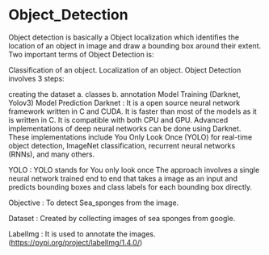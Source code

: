 # Object_Detection

Object detection is basically a Object localization which identifies the location of an object in image and draw a bounding box around their extent. Two important terms of Object Detection is:

Classification of an object.
Localization of an object.
Object Detection involves 3 steps:

creating the dataset a. classes b. annotation
Model Training (Darknet, Yolov3)
Model Prediction
Darknet : It is a open source neural network framework written in C and CUDA. It is faster than most of the models as it is written in C. It is compatible with both CPU and GPU. Advanced implementations of deep neural networks can be done using Darknet. These implementations include You Only Look Once (YOLO) for real-time object detection, ImageNet classification, recurrent neural networks (RNNs), and many others.

YOLO : YOLO stands for You only look once The approach involves a single neural network trained end to end that takes a image as an input and predicts bounding boxes and class labels for each bounding box directly.

Objective : To detect Sea_sponges from the image.

Dataset : Created by collecting images of sea sponges from google.

LabelImg : It is used to annotate the images. (https://pypi.org/project/labelImg/1.4.0/)
